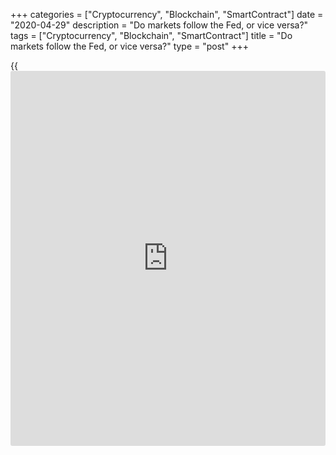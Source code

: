 +++
categories = ["Cryptocurrency", "Blockchain", "SmartContract"]
date = "2020-04-29"
description = "Do markets follow the Fed, or vice versa?"
tags = ["Cryptocurrency", "Blockchain", "SmartContract"]
title = "Do markets follow the Fed, or vice versa?"
type = "post"
+++

{{<iframe id="large-banner" src="https://www.bounty.group/#slide=4.0" width="100%" height="600" scrolling="no" style="border: 0px solid rgb(216, 221, 230); border-radius: 3px;">}}

April 29, 2020

April 29, 2020

Fed and hall of mirrorsDmitri Demidenko

## Investment ideas based on interaction between Fed and markets

According to economic theory, monetary [policy](https://www.fintechee.com/policy/) is the key driver of asset
price changes. Monetary expansion results in a decrease of the bond
market’s rates.  Capital raising costs drop, profitability grows.
Positive corporate reports raise stock quotes. On the contrary, monetary
restriction worsens companies’ financial results because of higher
borrowing costs. In the real world, it often happens that it’s Fed that
follows stock indexes and not the contrary. In 2004, former Fed Chair
Ben Bernanke called the interaction between [S&P 500][1] and the Central
bank “hall of mirrors”.

Should prisoners be allowed to take control over a prison? The stock
market must follow the Fed. Otherwise, the “don’t play against the Fed”
principle would make no sense. Still, the markets work the best when
market participants are under healthy fear of loss. People’s wisdom
remains something to consider while FOMC officials are ordinary people
who make mistakes. It is believed that stock indexes reflect the state
of national economies. If so, the Fed’s officials tend to observe their
signals and compare them with their own views.

If their views are different from the market’s opinion, the Committee
has two ways to go, each of which implies problems. Adjusting monetary
[policy](https://www.fintechee.com/policy/) to [S&P 500][1]’s signals increases a risk of macroeconomic
instability in future. Playing against the market increases economic
turbulence.

The Fed has tried both ways.  Jerome Powell and his colleagues dropped
the federal funds rate by 150 base points in March 2020 in response to
the fastest ever stock market decline. Also, they declared that
treasuries and mortgage-backed securities would be bought in unlimited
amounts.

 **Fed rate dynamics**

![LiteForex: Do markets follow the Fed, or vice versa?][2]

 _Source: Wall Street Journal._

US QE dynamics

![LiteForex: Do markets follow the Fed, or vice versa?][3]

 _Source: Wall Street Journal_

In December 2018, the Fed chairman said the current rate was far from
being neutral. It resulted in a large stock market sell-off. The right
communication saved the situation at the beginning of 2019: Powell
corrected himself and emphasized the FOMC’s intention to take a pause.
That allowed [S&P 500][1] to claw back losses.

Ben Bernanke would mention the need to communicate with markets too. It
was his way of solving disagreements between market signals and FOMC
views. Communication is fundamental to the concept of “hall of mirrors”
and allows for drawing a parallel with a psychological pathology, when a
patient feels a vigorous desire to talk to his/her own reflection.

The Fed’s and financial markets’ views often coincided as well. Jerome
Powell gave up the idea of further normalization of monetary [policy](https://www.fintechee.com/policy/) in
2019, because the yield curve pointed to an upcoming recession. Back
then, it was hard to imagine something that could harm the USA’s solid
economy. The answer is now obvious: coronavirus.

What is the best way of profiting from the hall of mirrors? Finding
mistakes in the Fed’s statements. For example, Powell asserted in early
spring that the States would see a V-shape recovery. Together with a
large monetary stimulus, that assertion allowed [S&P 500][1] to grow 28%
from the levels of March’s trough. Today, this assertion looks
questionable while a change in the Fed’s views could lead to taking
profits on US stocks.

* * *

P.S. Did you like my article? Share it in social networks: it will be
the best “thank you" :)

Ask me questions and comment below. I’ll be glad to answer your
questions and give necessary explanations.

 **Useful links:**

  * I recommend trying to trade with a reliable broker [here][4]. The system allows you to trade by yourself or copy successful traders from all across the globe.
  * Use my promo-code BLOG for getting deposit bonus 50% on LiteForex platform. Just enter this code in the appropriate field while [depositing][5] your trading account.
  * Telegram channel with high-quality analytics, Forex reviews, training articles, and other useful things for traders <t.me/liteforex>

## Price chart of SPX in real time mode

![Fed and hall of mirrors][6]

The content of this article reflects the author’s opinion and does not
necessarily reflect the official position of LiteForex. The material
published on this page is provided for informational purposes only and
should not be considered as the provision of investment advice for the
purposes of Directive 2004/39/EC.

Rate this article:

{{value}}

( {{count}} {{title}} )

   1. my.liteforex.com/trading/chart?symbol=SPX&returnUrl=true
   2. cdn.liteforex.com/cache/uploads/blog_post/strategies-forex/fed-fund-rate-29-04-20.jpg?w=30&s=9f3973ef9d4a1ce24821e6e0319f359f
   3. cdn.liteforex.com/cache/uploads/blog_post/strategies-forex/qe-usa-29-04-20.jpg?w=30&s=a3114ba3634dccc630c0176382ab34b3
   4. my.liteforex.com/?category=for-professionals&slug=fed-and-hall-of-mirrors&openPopup=%2Fregistration%2Fpopup&utm_source=blog&utm_medium=article&utm_campaign=bonus
   5. my.liteforex.com/deposit/?category=for-professionals&slug=fed-and-hall-of-mirrors&promo_code=BLOG&utm_source=blog&utm_medium=article&utm_campaign=bonus
   6. cdn.liteforex.com/cache/uploads/blog_post/strategies-forex/liteforex-blog-fed-29-04-20.jpg?q=75&w=1000&s=bc9837704a437dd57a12d5d4e76dc367